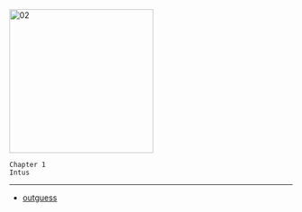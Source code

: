 <img src="https://github.com/iBotPeaches/cicada_3301/raw/master/liber_primus/02.jpg" width="256" alt="02">

```
Chapter 1
Intus
```

---
* [outguess](../../messages/2014/liber_primus/02.jpg.asc)
